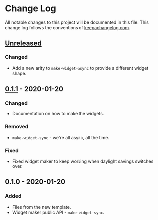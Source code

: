 # Change Log
All notable changes to this project will be documented in this file. This change log follows the conventions of [keepachangelog.com](http://keepachangelog.com/).

## [Unreleased]
### Changed
- Add a new arity to `make-widget-async` to provide a different widget shape.

## [0.1.1] - 2020-01-20
### Changed
- Documentation on how to make the widgets.

### Removed
- `make-widget-sync` - we're all async, all the time.

### Fixed
- Fixed widget maker to keep working when daylight savings switches over.

## 0.1.0 - 2020-01-20
### Added
- Files from the new template.
- Widget maker public API - `make-widget-sync`.

[Unreleased]: https://github.com/your-name/lista-telefonica/compare/0.1.1...HEAD
[0.1.1]: https://github.com/your-name/lista-telefonica/compare/0.1.0...0.1.1
